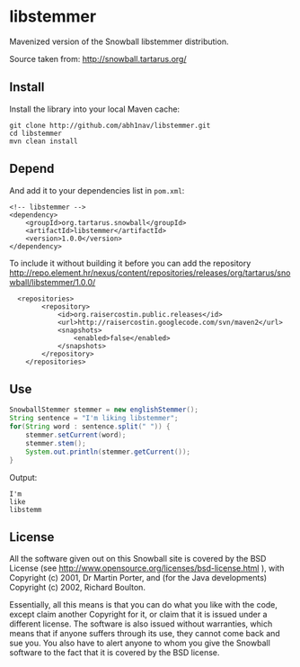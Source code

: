 libstemmer
==========

Mavenized version of the Snowball libstemmer distribution.

Source taken from: http://snowball.tartarus.org/

Install
-------

Install the library into your local Maven cache:

```
git clone http://github.com/abh1nav/libstemmer.git
cd libstemmer
mvn clean install
```

Depend
------
  
And add it to your dependencies list in `pom.xml`:
  
```
<!-- libstemmer -->
<dependency>
    <groupId>org.tartarus.snowball</groupId>
    <artifactId>libstemmer</artifactId>
    <version>1.0.0</version>
</dependency>
```
To include it  without building it before you can add the repository  http://repo.element.hr/nexus/content/repositories/releases/org/tartarus/snowball/libstemmer/1.0.0/
```
  <repositories>
		<repository>
			<id>org.raisercostin.public.releases</id>
			<url>http://raisercostin.googlecode.com/svn/maven2</url>
			<snapshots>
				<enabled>false</enabled>
			</snapshots>
		</repository>
	</repositories>
```

Use
---
  
```java
SnowballStemmer stemmer = new englishStemmer();
String sentence = "I'm liking libstemmer";
for(String word : sentence.split(" ")) {
    stemmer.setCurrent(word);
    stemmer.stem();
    System.out.println(stemmer.getCurrent());
}
```
  
Output:
  
```
I'm
like
libstemm
```
  
License
-------

All the software given out on this Snowball site is covered by the BSD License (see http://www.opensource.org/licenses/bsd-license.html ), with Copyright (c) 2001, Dr Martin Porter, and (for the Java developments) Copyright (c) 2002, Richard Boulton.

Essentially, all this means is that you can do what you like with the code, except claim another Copyright for it, or claim that it is issued under a different license. The software is also issued without warranties, which means that if anyone suffers through its use, they cannot come back and sue you. You also have to alert anyone to whom you give the Snowball software to the fact that it is covered by the BSD license.
